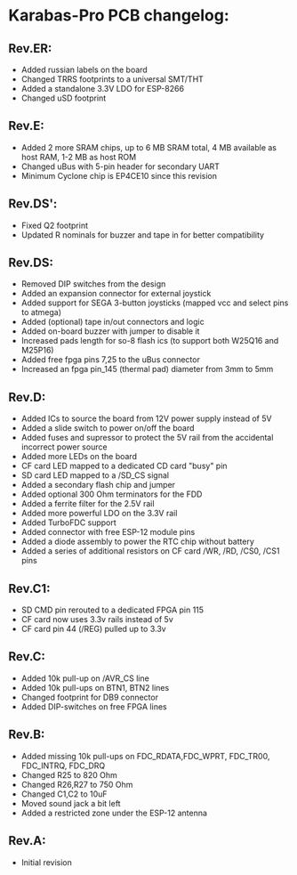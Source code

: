 # Karabas-Pro PCB changelog:

## Rev.ER:
- Added russian labels on the board
- Changed TRRS footprints to a universal SMT/THT
- Added a standalone 3.3V LDO for ESP-8266
- Changed uSD footprint

## Rev.E:
- Added 2 more SRAM chips, up to 6 MB SRAM total, 4 MB available as host RAM, 1-2 MB as host ROM
- Changed uBus with 5-pin header for secondary UART
- Minimum Cyclone chip is EP4CE10 since this revision

## Rev.DS':
- Fixed Q2 footprint 
- Updated R nominals for buzzer and tape in for better compatibility

## Rev.DS:

- Removed DIP switches from the design
- Added an expansion connector for external joystick
- Added support for SEGA 3-button joysticks (mapped vcc and select pins to atmega)
- Added (optional) tape in/out connectors and logic
- Added on-board buzzer with jumper to disable it
- Increased pads length for so-8 flash ics (to support both W25Q16 and M25P16)
- Added free fpga pins 7,25 to the uBus connector
- Increased an fpga pin_145 (thermal pad) diameter from 3mm to 5mm

## Rev.D:

- Added ICs to source the board from 12V power supply instead of 5V
- Added a slide switch to power on/off the board
- Added fuses and supressor to protect the 5V rail from the accidental incorrect power source
- Added more LEDs on the board
- CF card LED mapped to a dedicated CD card "busy" pin
- SD card LED mapped to a /SD_CS signal
- Added a secondary flash chip and jumper
- Added optional 300 Ohm terminators for the FDD
- Added a ferrite filter for the 2.5V rail
- Added more powerful LDO on the 3.3V rail
- Added TurboFDC support
- Added connector with free ESP-12 module pins
- Added a diode assembly to power the RTC chip without battery
- Added a series of additional resistors on CF card /WR, /RD, /CS0, /CS1 pins

## Rev.C1:

- SD CMD pin rerouted to a dedicated FPGA pin 115
- CF card now uses 3.3v rails instead of 5v
- CF card pin 44 (/REG) pulled up to 3.3v

## Rev.C:

- Added 10k pull-up on /AVR_CS line
- Added 10k pull-ups on BTN1, BTN2 lines
- Changed footprint for DB9 connector
- Added DIP-switches on free FPGA lines

## Rev.B:

- Added missing 10k pull-ups on FDC_RDATA,FDC_WPRT, FDC_TR00, FDC_INTRQ, FDC_DRQ
- Changed R25 to 820 Ohm
- Changed R26,R27 to 750 Ohm
- Changed C1,C2 to 10uF
- Moved sound jack a bit left
- Added a restricted zone under the ESP-12 antenna

## Rev.A: 

- Initial revision
